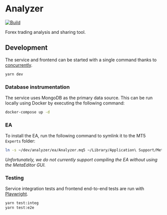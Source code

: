 # Analyzer

[![Build](https://github.com/mskelton/analyzer/actions/workflows/build.yml/badge.svg)](https://github.com/mskelton/analyzer/actions/workflows/build.yml)

Forex trading analysis and sharing tool.

## Development

The service and frontend can be started with a single command thanks to
[concurrently](https://www.npmjs.com/package/concurrently).

```sh
yarn dev
```

### Database instrumentation

The service uses MongoDB as the primary data source. This can be run locally
using Docker by executing the following command:

```sh
docker-compose up -d
```

### EA

To install the EA, run the following command to symlink it to the MT5 `Experts`
folder:

```sh
ln -s ~/dev/analyzer/ea/Analyzer.mq5 ~/Library/Application\ Support/MetaTrader\ 5/Bottles/metatrader5/drive_c/Program\ Files/MetaTrader\ 5/MQL5/Experts/Analyzer.mq5
```

_Unfortunately, we do not currently support compiling the EA without using the
MetaEditor GUI._

### Testing

Service integration tests and frontend end-to-end tests are run with
[Playwright](https://playwright.dev).

```sh
yarn test:integ
yarn test:e2e
```
